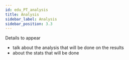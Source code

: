 ```yaml
---
id: edu_PT_analysis
title: Analysis
sidebar_label: Analysis
sidebar_position: 3.3
---
```


Details to appear

- talk about the analysis that will be done on the results
- about the stats that will be done
